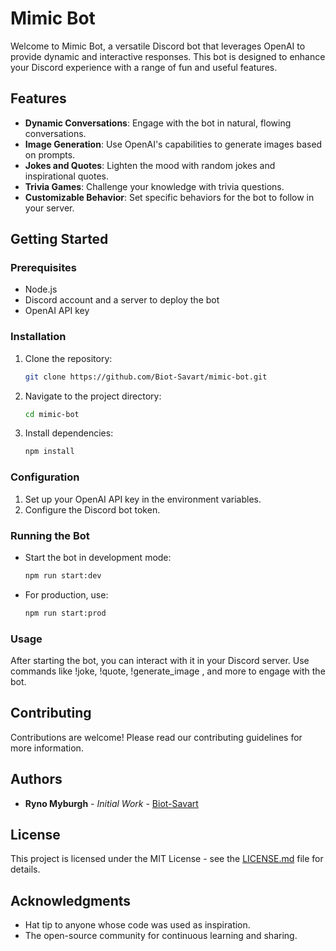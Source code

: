 # Mimic Bot

Welcome to Mimic Bot, a versatile Discord bot that leverages OpenAI to provide dynamic and interactive responses. This bot is designed to enhance your Discord experience with a range of fun and useful features.

## Features

- **Dynamic Conversations**: Engage with the bot in natural, flowing conversations.
- **Image Generation**: Use OpenAI's capabilities to generate images based on prompts.
- **Jokes and Quotes**: Lighten the mood with random jokes and inspirational quotes.
- **Trivia Games**: Challenge your knowledge with trivia questions.
- **Customizable Behavior**: Set specific behaviors for the bot to follow in your server.

## Getting Started

### Prerequisites

- Node.js
- Discord account and a server to deploy the bot
- OpenAI API key

### Installation

1. Clone the repository:
   ```bash
   git clone https://github.com/Biot-Savart/mimic-bot.git
   ```
2. Navigate to the project directory:
   ```bash
   cd mimic-bot
   ```
3. Install dependencies:
   ```bash
   npm install
   ```

### Configuration

1. Set up your OpenAI API key in the environment variables.
2. Configure the Discord bot token.

### Running the Bot

- Start the bot in development mode:

  ```bash
  npm run start:dev
  ```

- For production, use:
  ```bash
  npm run start:prod
  ```

### Usage

After starting the bot, you can interact with it in your Discord server. Use commands like !joke, !quote, !generate_image <prompt>, and more to engage with the bot.

## Contributing

Contributions are welcome! Please read our contributing guidelines for more information.

## Authors

- **Ryno Myburgh** - _Initial Work_ - [Biot-Savart](https://github.com/Biot-Savart)

## License

This project is licensed under the MIT License - see the [LICENSE.md](LICENSE.md) file for details.

## Acknowledgments

- Hat tip to anyone whose code was used as inspiration.
- The open-source community for continuous learning and sharing.
